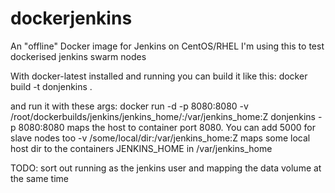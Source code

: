 # dockerjenkins
An "offline" Docker image for Jenkins on CentOS/RHEL
I'm using this to test dockerised jenkins swarm nodes

With docker-latest installed and running you can build it like this:
docker build -t donjenkins .

and run it with these args:
docker run -d -p 8080:8080 -v /root/dockerbuilds/jenkins/jenkins_home/:/var/jenkins_home:Z donjenkins
 -p 8080:8080 maps the host to container port 8080. You can add 5000 for slave nodes too
 -v /some/local/dir:/var/jenkins_home:Z maps some local host dir to the containers JENKINS_HOME in /var/jenkins_home

TODO:
sort out running as the jenkins user and mapping the data volume at the same time
